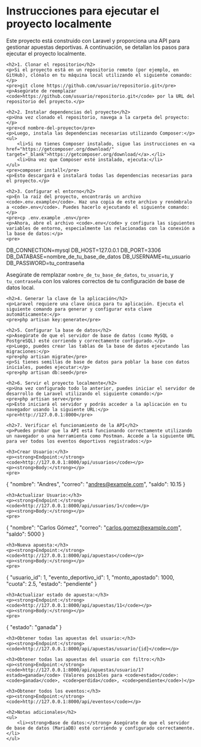 <!DOCTYPE html>
<html lang="es">
<head>
    <meta charset="UTF-8">
    <meta name="viewport" content="width=device-width, initial-scale=1.0">
    <title>Instrucciones para ejecutar el proyecto</title>
</head>
<body>
    <h1>Instrucciones para ejecutar el proyecto localmente</h1>
    <p>Este proyecto está construido con Laravel y proporciona una API para gestionar apuestas deportivas. A continuación, se detallan los pasos para ejecutar el proyecto localmente.</p>

    <h2>1. Clonar el repositorio</h2>
    <p>Si el proyecto está en un repositorio remoto (por ejemplo, en GitHub), clónalo en tu máquina local utilizando el siguiente comando:</p>
    <pre>git clone https://github.com/usuario/repositorio.git</pre>
    <p>Asegúrate de reemplazar <code>https://github.com/usuario/repositorio.git</code> por la URL del repositorio del proyecto.</p>

    <h2>2. Instalar dependencias del proyecto</h2>
    <p>Una vez clonado el repositorio, navega a la carpeta del proyecto:</p>
    <pre>cd nombre-del-proyecto</pre>
    <p>Luego, instala las dependencias necesarias utilizando Composer:</p>
    <ul>
        <li>Si no tienes Composer instalado, sigue las instrucciones en <a href="https://getcomposer.org/download/" target="_blank">https://getcomposer.org/download/</a>.</li>
        <li>Una vez que Composer esté instalado, ejecuta:</li>
    </ul>
    <pre>composer install</pre>
    <p>Esto descargará e instalará todas las dependencias necesarias para el proyecto.</p>

    <h2>3. Configurar el entorno</h2>
    <p>En la raíz del proyecto, encontrarás un archivo <code>.env.example</code>. Haz una copia de este archivo y renómbralo a <code>.env</code>. Puedes hacerlo ejecutando el siguiente comando:</p>
    <pre>cp .env.example .env</pre>
    <p>Ahora, abre el archivo <code>.env</code> y configura las siguientes variables de entorno, especialmente las relacionadas con la conexión a la base de datos:</p>
    <pre>
DB_CONNECTION=mysql
DB_HOST=127.0.0.1
DB_PORT=3306
DB_DATABASE=nombre_de_tu_base_de_datos
DB_USERNAME=tu_usuario
DB_PASSWORD=tu_contraseña
    </pre>
    <p>Asegúrate de remplazar <code>nombre_de_tu_base_de_datos</code>, <code>tu_usuario</code>, y <code>tu_contraseña</code> con los valores correctos de tu configuración de base de datos local.</p>

    <h2>4. Generar la clave de la aplicación</h2>
    <p>Laravel requiere una clave única para tu aplicación. Ejecuta el siguiente comando para generar y configurar esta clave automáticamente:</p>
    <pre>php artisan key:generate</pre>

    <h2>5. Configurar la base de datos</h2>
    <p>Asegúrate de que el servidor de base de datos (como MySQL o PostgreSQL) esté corriendo y correctamente configurado.</p>
    <p>Luego, puedes crear las tablas de la base de datos ejecutando las migraciones:</p>
    <pre>php artisan migrate</pre>
    <p>Si tienes semillas de base de datos para poblar la base con datos iniciales, puedes ejecutar:</p>
    <pre>php artisan db:seed</pre>

    <h2>6. Servir el proyecto localmente</h2>
    <p>Una vez configurado todo lo anterior, puedes iniciar el servidor de desarrollo de Laravel utilizando el siguiente comando:</p>
    <pre>php artisan serve</pre>
    <p>Esto iniciará el servidor y podrás acceder a la aplicación en tu navegador usando la siguiente URL:</p>
    <pre>http://127.0.0.1:8000</pre>

    <h2>7. Verificar el funcionamiento de la API</h2>
    <p>Puedes probar que la API está funcionando correctamente utilizando un navegador o una herramienta como Postman. Accede a la siguiente URL para ver todos los eventos deportivos registrados:</p>

    <h3>Crear Usuario:</h3>
    <p><strong>Endpoint:</strong> <code>http://127.0.0.1:8000/api/usuarios</code></p>
    <p><strong>Body:</strong></p>
    <pre>
{
  "nombre": "Andres",
  "correo": "andres@example.com",
  "saldo": 10.15
}
    </pre>

    <h3>Actualizar Usuario:</h3>
    <p><strong>Endpoint:</strong> <code>http://127.0.0.1:8000/api/usuarios/1</code></p>
    <p><strong>Body:</strong></p>
    <pre>
{
  "nombre": "Carlos Gómez",
  "correo": "carlos.gomez@example.com",
  "saldo": 5000
}
    </pre>

    <h3>Nueva apuesta:</h3>
    <p><strong>Endpoint:</strong> <code>http://127.0.0.1:8000/api/apuestas</code></p>
    <p><strong>Body:</strong></p>
    <pre>
{
    "usuario_id": 1,
    "evento_deportivo_id": 1,
    "monto_apostado": 1000,
    "cuota": 2.5,
    "estado": "pendiente"
}
    </pre>

    <h3>Actualizar estado de apuesta:</h3>
    <p><strong>Endpoint:</strong> <code>http://127.0.0.1:8000/api/apuestas/11</code></p>
    <p><strong>Body:</strong></p>
    <pre>
{
    "estado": "ganada"
}
    </pre>

    <h3>Obtener todas las apuestas del usuario:</h3>
    <p><strong>Endpoint:</strong> <code>http://127.0.0.1:8000/api/apuestas/usuario/{id}</code></p>

    <h3>Obtener todas las apuestas del usuario con filtro:</h3>
    <p><strong>Endpoint:</strong> <code>http://127.0.0.1:8000/api/apuestas/usuario/1?estado=ganada</code> (Valores posibles para <code>estado</code>: <code>ganada</code>, <code>perdida</code>, <code>pendiente</code>)</p>

    <h3>Obtener todos los eventos:</h3>
    <p><strong>Endpoint:</strong> <code>http://127.0.0.1:8000/api/eventos</code></p>

    <h2>Notas adicionales</h2>
    <ul>
        <li><strong>Base de datos:</strong> Asegúrate de que el servidor de base de datos (MariaDB) esté corriendo y configurado correctamente.</li>
    </ul>
</body>
</html>
